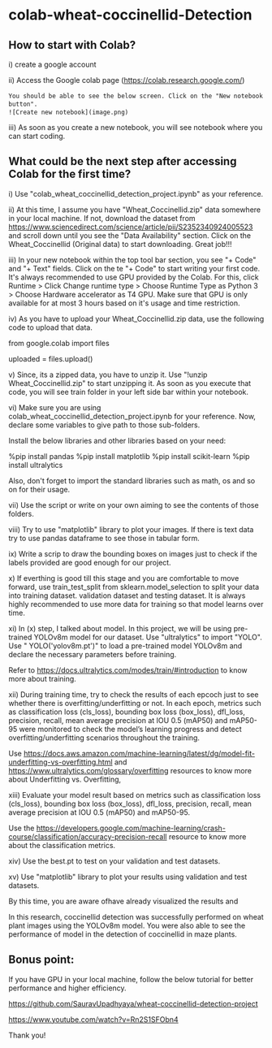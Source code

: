 # colab-wheat-coccinellid-Detection


## How to start with Colab?

i) create a google account

ii) Access the Google colab page (https://colab.research.google.com/)

    You should be able to see the below screen. Click on the "New notebook button". 
    ![Create new notebook](image.png) 


iii) As soon as you create a new notebook, you will see notebook where you can start coding. 


## What could be the next step after accessing Colab for the first time?

i) Use "colab_wheat_coccinellid_detection_project.ipynb" as your reference. 

ii) At this time, I assume you have "Wheat_Coccinellid.zip" data somewhere in your local machine. If not, download the dataset from  https://www.sciencedirect.com/science/article/pii/S2352340924005523 and scroll down until you see the "Data Availability" section. Click on the Wheat_Coccinellid (Original data) to start downloading. Great job!!!

iii) In your new notebook within the top tool bar section, you see "+ Code" and "+ Text" fields. Click on the te  "+ Code" to start writing your first code. It's always recommended to use GPU provided by the Colab. For this, click Runtime > Click Change runtime type > Choose Runtime Type as Python 3 > Choose Hardware accelerator as T4 GPU. Make sure that GPU is only available for at most 3 hours based on it's usage and time restriction. 

iv) As you have to upload your Wheat_Coccinellid.zip data, use the following code to upload that data.


from google.colab import files

uploaded = files.upload()


v) Since, its a zipped data, you have to unzip it. Use "!unzip Wheat_Coccinellid.zip" to start unzipping it. As soon as you execute that code, you will see train folder in your left side bar within your notebook.

vi) Make sure you are using colab_wheat_coccinellid_detection_project.ipynb for your reference. Now, declare some variables to give path to those sub-folders. 

Install the below libraries and other libraries based on your need:

%pip install pandas
%pip install matplotlib
%pip install scikit-learn
%pip install ultralytics

Also, don't forget to import the standard libraries such as math, os and so on for their usage. 

vii) Use the script or write on your own aiming to see the contents of those folders.

viii) Try to use "matplotlib" library to plot your images. If there is  text data try to use pandas dataframe to see those in tabular form.

ix) Write a scrip to draw the bounding boxes on images just to check if the labels provided are good enough for our project.

x) If everthing is good till this stage and you are comfortable to move forward, use train_test_split from sklearn.model_selection to split your data into training dataset. validation dataset and testing dataset. It is always highly recommended to use more data for training so that model learns over time.

xi) In (x) step, I talked about model. In this project, we will be using pre-trained YOLOv8m model for our dataset. Use "ultralytics" to import "YOLO". Use " YOLO('yolov8m.pt')" to load a pre-trained model YOLOv8m and declare the necessary parameters before training.  

Refer to https://docs.ultralytics.com/modes/train/#introduction to know more about training.

xii) During training time, try to check the results of each epcoch just to see whether there is overfitting/underfitting or not. In each epoch, metrics such as classification loss (cls_loss), bounding box loss (box_loss), dfl_loss, precision, recall,  mean average precision at IOU 0.5 (mAP50) and mAP50-95 were monitored to check the model’s learning progress and detect overfitting/underfitting scenarios throughout the training. 


Use https://docs.aws.amazon.com/machine-learning/latest/dg/model-fit-underfitting-vs-overfitting.html and https://www.ultralytics.com/glossary/overfitting resources to know more about Underfitting vs. Overfitting,

xiii) Evaluate your model result based on metrics such as classification loss (cls_loss), bounding box loss (box_loss), dfl_loss, precision, recall,  mean average precision at IOU 0.5 (mAP50) and mAP50-95.

Use the https://developers.google.com/machine-learning/crash-course/classification/accuracy-precision-recall resource to know more about the classification metrics.

xiv) Use the best.pt to test on your validation and test datasets.

xv) Use "matplotlib" library to plot your results using validation and test datasets. 

By this time, you are aware ofhave already visualized the results and 

In this research, coccinellid detection was successfully performed on wheat plant images using the YOLOv8m model. You were also able to see the performance of model in the detection of coccinellid in maze plants.



## Bonus point: 

If you have GPU in your local machine, follow the below tutorial for better performance and higher efficiency.

https://github.com/SauravUpadhyaya/wheat-coccinellid-detection-project

https://www.youtube.com/watch?v=Rn2S1SFObn4

Thank you!



